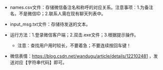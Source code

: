 - names.csv文件：存储微信备注名和称呼的对应关系。注意事项：1.为备注名，不是微信ID；2.联系人需在现有聊天列表中。

- input_msg.txt文件：存储待发送的文本。

- 运行方法：1.登录微信客户端；2.双击.exe文件；3.根据提示操作。
  - 注意：查找用户用时较长，不要着急；不要连续按回车键！
- 微信表情：https://blog.csdn.net/wandugu/article/details/122102481    ，发送对应【字符串代码】即可。

